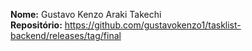<strong>Nome:</strong> Gustavo Kenzo Araki Takechi
<br>
<strong>Repositório:</strong> https://github.com/gustavokenzo1/tasklist-backend/releases/tag/final
